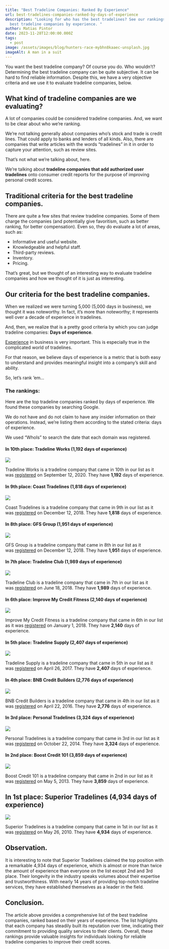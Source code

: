 ```yaml
---
title: "Best Tradeline Companies: Ranked By Experience"
url: best-tradelines-companies-ranked-by-days-of-experience
description: "Looking for who has the best tradelines? See our rankings for the
  best tradeline companies by experience. "
author: Matias Pintor
date: 2023-11-28T12:00:00.000Z
tags:
  - post
image: /assets/images/blog/hunters-race-mybhn8kaaec-unsplash.jpg
imageAlt: A man in a suit
---
```

You want the best tradeline company? Of course you do. Who wouldn’t? Determining the best tradeline company can be quite subjective. It can be hard to find reliable information. Despite this, we have a very objective criteria and we use it to evaluate tradeline companies, below.

## What kind of tradeline companies are we evaluating?

A lot of companies could be considered tradeline companies. And, we want to be clear about who we’re ranking.

We’re not talking generally about companies who’s stock and trade is credit lines. That could apply to banks and lenders of all kinds. Also, there are companies that write articles with the words “tradelines” in it in order to capture your attention, such as review sites.

That’s not what we’re talking about, here.

We’re talking about **tradeline companies that add authorized user tradelines** onto consumer credit reports for the purpose of improving personal credit scores.

## Traditional criteria for the best tradeline companies.

There are quite a few sites that review tradeline companies. Some of them charge the companies (and potentially give favoritism, such as better ranking, for better compensation). Even so, they do evaluate a lot of areas, such as:

* Informative and useful website.
* Knowledgeable and helpful staff.
* Third-party reviews.
* Inventory.
* Pricing.

That’s great, but we thought of an interesting way to evaluate tradeline companies and how we thought of it is just as interesting.

## Our criteria for the best tradeline companies.

When we realized we were turning 5,000 (5,000 days in business), we thought it was noteworthy. In fact, it’s more than noteworthy; it represents well over a decade of experience in tradelines.

And, then, we realize that is a pretty good criteria by which you can judge tradeline companies: **Days of experience**.

[Experience](https://www.forbes.com/sites/forbesbusinessdevelopmentcouncil/2022/11/15/why-experience-still-matters-in-business/?sh=61a161467171) in business is very important. This is especially true in the complicated world of tradelines.

For that reason, we believe days of experience is a metric that is both easy to understand and provides meaningful insight into a company’s skill and ability.

So, let’s rank ’em…

### The rankings:

Here are the top tradeline companies ranked by days of experience. We found these companies by searching Google.

We do not have and do not claim to have any insider information on their operations. Instead, we’re listing them according to the stated criteria: days of experience.

We used “WhoIs” to search the date that each domain was registered.

#### In 10th place: Tradeline Works (1,192 days of experience)

![](/assets/images/blog/tradeline-works-home-page.png.webp)

Tradeline Works is a tradeline company that came in 10th in our list as it was [registered](https://www.whois.com/whois/tradelineworks.com) on September 12, 2020. They have **1,192** days of experience.

#### In 9th place: Coast Tradelines (1,818 days of experience)

![](/assets/images/blog/coast-tradelines-home-page.png.webp)

Coast Tradelines is a tradeline company that came in 9th in our list as it was [registered](https://www.whois.com/whois/coasttradelines.com) on December 12, 2018. They have **1,818** days of experience.

#### In 8th place: GFS Group (1,951 days of experience)

![](/assets/images/blog/gfs-group-home-page.png.webp)

GFS Group is a tradeline company that came in 8th in our list as it was [registered](https://www.whois.com/whois/gfsgroup.org) on December 12, 2018. They have **1,951** days of experience.

#### In 7th place: Tradeline Club (1,989 days of experience)

![](/assets/images/blog/tradelines-club-home-page.png.webp)

Tradeline Club is a tradeline company that came in 7th in our list as it was [registered](https://www.whois.com/whois/tradelines.club) on June 18, 2018. They have **1,989** days of experience.

#### In 6th place: Improve My Credit Fitness (2,140 days of experience)

![](/assets/images/blog/improve-my-credit-fitness-home-page.png.webp)

Improve My Credit Fitness is a tradeline company that came in 6th in our list as it was [registered](https://www.whois.com/whois/improvemycreditfitness.com) on January 1, 2018. They have **2,140** days of experience.

#### In 5th place: Tradeline Supply (2,407 days of experience)

![](/assets/images/blog/tradeline-supply-home-page.png.webp)

Tradeline Supply is a tradeline company that came in 5th in our list as it was [registered](https://www.whois.com/whois/tradelinesupply.com) on April 26, 2017. They have **2,407** days of experience.

#### In 4th place: BNB Credit Builders (2,776 days of experience)

![](/assets/images/blog/bnb-credit-builders-home-page.png.webp)

BNB Credit Builders is a tradeline company that came in 4th in our list as it was [registered](https://www.whois.com/whois/bnbcreditbuilders.com) on April 22, 2016. They have **2,776** days of experience.

#### In 3rd place: Personal Tradelines (3,324 days of experience)

![](/assets/images/blog/personal-tradelines-home-page.png.webp)

Personal Tradelines is a tradeline company that came in 3rd in our list as it was [registered](https://www.whois.com/whois/personaltradelines.com) on October 22, 2014. They have **3,324** days of experience.

#### In 2nd place: Boost Credit 101 (3,859 days of experience)

![](/assets/images/blog/boost-score-101-home-page.png.webp)

Boost Credit 101 is a tradeline company that came in 2nd in our list as it was [registered](https://www.whois.com/whois/boostcredit101.com) on May 5, 2013. They have **3,859** days of experience.

## In 1st place: Superior Tradelines (4,934 days of experience)

![](/assets/images/blog/superior-tradelines-logo.webp)

Superior Tradelines is a tradeline company that came in 1st in our list as it was [registered](https://www.whois.com/whois/superiortradelines.com) on May 26, 2010. They have **4,934** days of experience.

## Observation.

It is interesting to note that Superior Tradelines claimed the top position with a remarkable 4,934 days of experience, which is almost or more than twice the amount of experience than everyone on the list except 2nd and 3rd place. Their longevity in the industry speaks volumes about their expertise and trustworthiness. With nearly 14 years of providing top-notch tradeline services, they have established themselves as a leader in the field.

## Conclusion.

The article above provides a comprehensive list of the best tradeline companies, ranked based on their years of experience. The list highlights that each company has steadily built its reputation over time, indicating their commitment to providing quality services to their clients. Overall, these rankings provide valuable insights for individuals looking for reliable tradeline companies to improve their credit scores.

